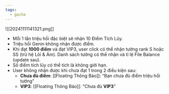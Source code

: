 ```yaml
---
tags:
  - gacha
---
```

![[20241111141321.png]]
- Mỗi 1 lần triệu hồi đặc biệt sẽ nhận 10 Điểm Tích Lũy.
- Triệu hồi Genin không nhận được điểm.
- Khi đạt **1000 điểm** và đạt VIP3, user click có thể nhận tướng rank S hoặc SS (trừ hệ Lôi & Ám). Danh sách tướng có thể nhận và tỉ lệ File Balance (update sau).
- Số điểm tích lũy có thể tích là không giới hạn.
- User không nhận được khi chưa đạt 1 trong 2 điều kiện sau:
	- **Chưa đủ điểm**: [[Floating Thông Báo]]: “Bạn chưa đủ điểm triệu hồi tướng”
	- **VIP3**: [[Floating Thông Báo]]: “Chưa đủ **VIP3**”
